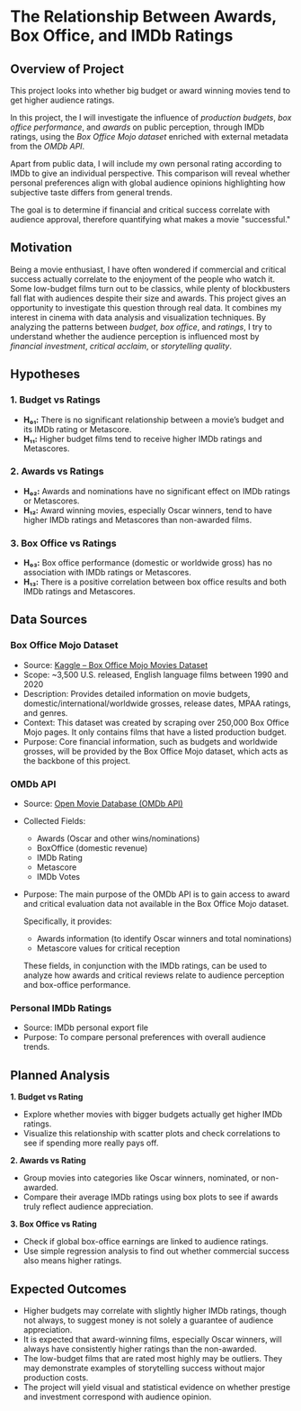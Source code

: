# The Relationship Between Awards, Box Office, and IMDb Ratings

## Overview of Project

This project looks into whether big budget or award winning movies tend to get higher audience ratings.

In this project, the I will investigate the influence of *production budgets*, *box office performance*, and *awards* on public perception, through IMDb ratings, using the *Box Office Mojo dataset* enriched with external metadata from the *OMDb API*.

Apart from public data, I will include my own personal rating according to IMDb to give an individual perspective.
This comparison will reveal whether personal preferences align with global audience opinions highlighting how subjective taste differs from general trends.

The goal is to determine if financial and critical success correlate with audience approval, therefore quantifying what makes a movie "successful."

## Motivation

Being a movie enthusiast, I have often wondered if commercial and critical success actually correlate to the enjoyment of the people who watch it.
Some low-budget films turn out to be classics, while plenty of blockbusters fall flat with audiences despite their size and awards.
This project gives an opportunity to investigate this question through real data. It combines my interest in cinema with data analysis and visualization techniques.
By analyzing the patterns between *budget*, *box office*, and *ratings*, I try to understand whether the audience perception is influenced most by *financial investment*, *critical acclaim*, or *storytelling quality*.

## Hypotheses

### **1. Budget vs Ratings**

* **H₀₁:** There is no significant relationship between a movie’s budget and its IMDb rating or Metascore.
* **H₁₁:** Higher budget films tend to receive higher IMDb ratings and Metascores.

### **2. Awards vs Ratings**

* **H₀₂:** Awards and nominations have no significant effect on IMDb ratings or Metascores.
* **H₁₂:** Award winning movies, especially Oscar winners, tend to have higher IMDb ratings and Metascores than non-awarded films.

### **3. Box Office vs Ratings**

* **H₀₃:** Box office performance (domestic or worldwide gross) has no association with IMDb ratings or Metascores.
* **H₁₃:** There is a positive correlation between box office results and both IMDb ratings and Metascores.

## Data Sources

### **Box Office Mojo Dataset**

* Source: [Kaggle – Box Office Mojo Movies Dataset](https://www.kaggle.com/datasets/igorkirko/wwwboxofficemojocom-movies-with-budget-listed)
* Scope: ~3,500 U.S. released, English language films between 1990 and 2020
* Description: Provides detailed information on movie budgets, domestic/international/worldwide grosses, release dates, MPAA ratings, and genres.
* Context:
  This dataset was created by scraping over 250,000 Box Office Mojo pages. It only contains films that have a listed production budget.
* Purpose:
  Core financial information, such as budgets and worldwide grosses, will be provided by the Box Office Mojo dataset, which acts as the backbone of this project.

### **OMDb API**

* Source: [Open Movie Database (OMDb API)](https://www.omdbapi.com/)
* Collected Fields:
  * Awards (Oscar and other wins/nominations)
  * BoxOffice (domestic revenue)
  * IMDb Rating
  * Metascore
  * IMDb Votes
* Purpose:
  The main purpose of the OMDb API is to gain access to award and critical evaluation data not available in the Box Office Mojo dataset.
  
  Specifically, it provides:
  * Awards information (to identify Oscar winners and total nominations)
  * Metascore values for critical reception

  These fields, in conjunction with the IMDb ratings, can be used to analyze how awards and critical reviews relate to audience perception and box-office performance.

### **Personal IMDb Ratings**

* Source: IMDb personal export file
* Purpose: To compare personal preferences with overall audience trends.

## Planned Analysis

**1. Budget vs Rating**

   * Explore whether movies with bigger budgets actually get higher IMDb ratings.  
   * Visualize this relationship with scatter plots and check correlations to see if spending more really pays off.

**2. Awards vs Rating**

   * Group movies into categories like Oscar winners, nominated, or non-awarded.  
   * Compare their average IMDb ratings using box plots to see if awards truly reflect audience appreciation.

**3. Box Office vs Rating**

   * Check if global box-office earnings are linked to audience ratings.  
   * Use simple regression analysis to find out whether commercial success also means higher ratings.


## Expected Outcomes

* Higher budgets may correlate with slightly higher IMDb ratings, though not always, to suggest money is not solely a guarantee of audience appreciation.
* It is expected that award-winning films, especially Oscar winners, will always have consistently higher ratings than the non-awarded.
* The low-budget films that are rated most highly may be outliers. They may demonstrate examples of storytelling success without major production costs.
* The project will yield visual and statistical evidence on whether prestige and investment correspond with audience opinion.
